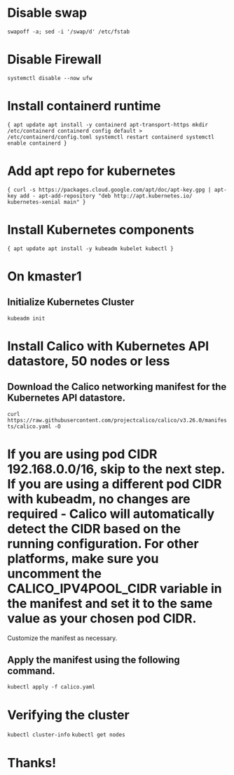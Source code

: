 # Disable swap

`swapoff -a; sed -i '/swap/d' /etc/fstab`

# Disable Firewall
`systemctl disable --now ufw`
# Install containerd runtime
`{
  apt update
  apt install -y containerd apt-transport-https
  mkdir /etc/containerd
  containerd config default > /etc/containerd/config.toml
  systemctl restart containerd
  systemctl enable containerd
}`

# Add apt repo for kubernetes
`{
  curl -s https://packages.cloud.google.com/apt/doc/apt-key.gpg | apt-key add -
  apt-add-repository "deb http://apt.kubernetes.io/ kubernetes-xenial main"
}`
# Install Kubernetes components
`{
  apt update
  apt install -y kubeadm kubelet kubectl
}`
# On kmaster1
## Initialize Kubernetes Cluster
`kubeadm init `


# Install Calico with Kubernetes API datastore, 50 nodes or less
## Download the Calico networking manifest for the Kubernetes API datastore.

`curl https://raw.githubusercontent.com/projectcalico/calico/v3.26.0/manifests/calico.yaml -O`

# If you are using pod CIDR 192.168.0.0/16, skip to the next step. If you are using a different pod CIDR with kubeadm, no changes are required - Calico will automatically detect the CIDR based on the running configuration. For other platforms, make sure you uncomment the CALICO_IPV4POOL_CIDR variable in the manifest and set it to the same value as your chosen pod CIDR.
Customize the manifest as necessary.

## Apply the manifest using the following command.

`kubectl apply -f calico.yaml`


# Verifying the cluster
`kubectl cluster-info`
`kubectl get nodes`

# Thanks!
